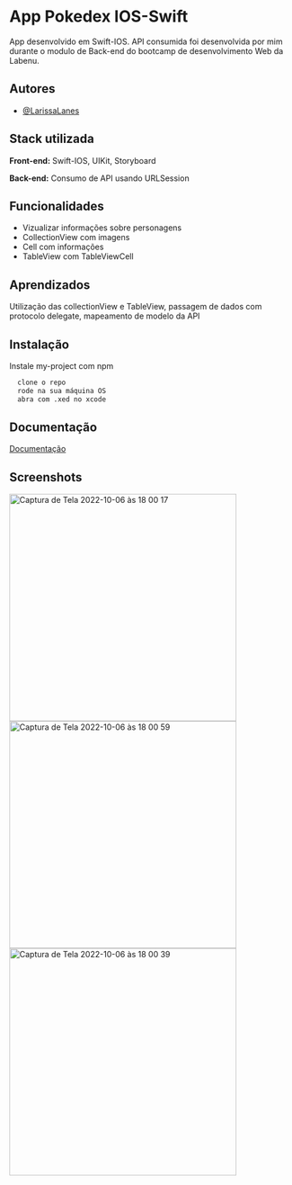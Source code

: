
# App Pokedex IOS-Swift
App desenvolvido em Swift-IOS. 
API consumida foi desenvolvida por mim durante o modulo de Back-end do bootcamp de desenvolvimento Web da Labenu.

## Autores

- [@LarissaLanes](https://www.github.com/LarissaLanes)

## Stack utilizada

**Front-end:** Swift-IOS, UIKit, Storyboard

**Back-end:** Consumo de API usando URLSession

## Funcionalidades

- Vizualizar informações sobre personagens
- CollectionView com imagens
- Cell com informações
- TableView com TableViewCell

## Aprendizados

Utilização das collectionView e TableView, passagem de dados com protocolo delegate, mapeamento de modelo da API

## Instalação

Instale my-project com npm

```bash
  clone o repo
  rode na sua máquina OS
  abra com .xed no xcode
```
    
## Documentação

[Documentação](https://documenter.getpostman.com/view/18390054/UVz1Pt39)

## Screenshots

<img width="404" alt="Captura de Tela 2022-10-06 às 18 00 17" src="https://user-images.githubusercontent.com/91152234/194473243-c3856c7a-5762-44ce-8d2a-32b5d6abd0bc.png">


<img width="404" alt="Captura de Tela 2022-10-06 às 18 00 59" src="https://user-images.githubusercontent.com/91152234/194472998-1326f654-c79b-4550-9abe-46a4818b7cfc.png">


<img width="404" alt="Captura de Tela 2022-10-06 às 18 00 39" src="https://user-images.githubusercontent.com/91152234/194473144-ceaeeb4c-9c78-4db2-9965-3f0bbeac697b.png">



